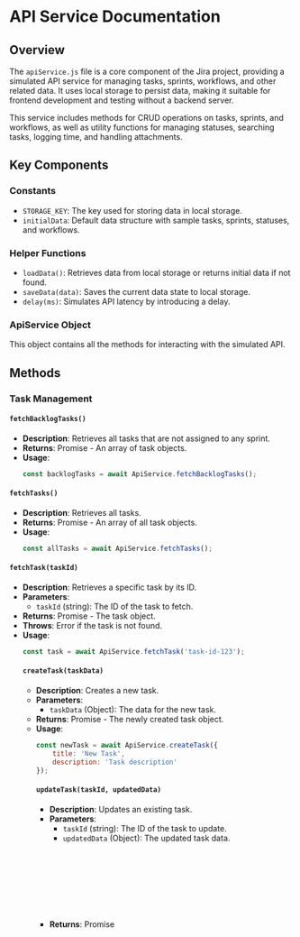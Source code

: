 # API Service Documentation

## Overview

The `apiService.js` file is a core component of the Jira project, providing a simulated API service
for managing tasks, sprints, workflows, and other related data. It uses local storage to persist
data, making it suitable for frontend development and testing without a backend server.

This service includes methods for CRUD operations on tasks, sprints, and workflows, as well as
utility functions for managing statuses, searching tasks, logging time, and handling attachments.

## Key Components

### Constants

-   `STORAGE_KEY`: The key used for storing data in local storage.
-   `initialData`: Default data structure with sample tasks, sprints, statuses, and workflows.

### Helper Functions

-   `loadData()`: Retrieves data from local storage or returns initial data if not found.
-   `saveData(data)`: Saves the current data state to local storage.
-   `delay(ms)`: Simulates API latency by introducing a delay.

### ApiService Object

This object contains all the methods for interacting with the simulated API.

## Methods

### Task Management

#### `fetchBacklogTasks()`

-   **Description**: Retrieves all tasks that are not assigned to any sprint.
-   **Returns**: Promise<Array> - An array of task objects.
-   **Usage**:
    ```javascript
    const backlogTasks = await ApiService.fetchBacklogTasks();
    ```

#### `fetchTasks()`

-   **Description**: Retrieves all tasks.
-   **Returns**: Promise<Array> - An array of all task objects.
-   **Usage**:
    ```javascript
    const allTasks = await ApiService.fetchTasks();
    ```

#### `fetchTask(taskId)`

-   **Description**: Retrieves a specific task by its ID.
-   **Parameters**:
    -   `taskId` (string): The ID of the task to fetch.
-   **Returns**: Promise<Object> - The task object.
-   **Throws**: Error if the task is not found.
-   **Usage**:
    ```javascript
    const task = await ApiService.fetchTask('task-id-123');
    ```

#### `createTask(taskData)`

-   **Description**: Creates a new task.
-   **Parameters**:
    -   `taskData` (Object): The data for the new task.
-   **Returns**: Promise<Object> - The newly created task object.
-   **Usage**:
    ```javascript
    const newTask = await ApiService.createTask({
        title: 'New Task',
        description: 'Task description'
    });
    ```

#### `updateTask(taskId, updatedData)`

-   **Description**: Updates an existing task.
-   **Parameters**:
    -   `taskId` (string): The ID of the task to update.
    -   `updatedData` (Object): The updated task data.
-   **Returns**: Promise<Object> - The updated task object.
-   **Throws**: Error if the task is not found.
-   **Usage**:
    ```javascript
    const updatedTask = await ApiService.updateTask('task-id-123', { status: 'In Progress' });
    ```

#### `deleteTask(taskId)`

-   **Description**: Deletes a task.
-   **Parameters**:
    -   `taskId` (string): The ID of the task to delete.
-   **Returns**: Promise<boolean> - True if the task was successfully deleted.
-   **Throws**: Error if the task is not found.
-   **Usage**:
    ```javascript
    const isDeleted = await ApiService.deleteTask('task-id-123');
    ```

### Sprint Management

#### `getSprints()`

-   **Description**: Retrieves all sprints.
-   **Returns**: Promise<Array> - An array of sprint objects.
-   **Usage**:
    ```javascript
    const sprints = await ApiService.getSprints();
    ```

#### `createSprint(sprintData)`

-   **Description**: Creates a new sprint.
-   **Parameters**:
    -   `sprintData` (Object): The data for the new sprint.
-   **Returns**: Promise<Object> - The newly created sprint object.
-   **Usage**:
    ```javascript
    const newSprint = await ApiService.createSprint({
        name: 'Sprint 2',
        startDate: '2023-05-15',
        endDate: '2023-05-28'
    });
    ```

#### `updateSprint(sprintId, updatedData)`

-   **Description**: Updates an existing sprint.
-   **Parameters**:
    -   `sprintId` (string): The ID of the sprint to update.
    -   `updatedData` (Object): The updated sprint data.
-   **Returns**: Promise<Object> - The updated sprint object.
-   **Throws**: Error if the sprint is not found.
-   **Usage**:
    ```javascript
    const updatedSprint = await ApiService.updateSprint('sprint-id-123', { endDate: '2023-05-30' });
    ```

#### `deleteSprint(sprintId)`

-   **Description**: Deletes a sprint.
-   **Parameters**:
    -   `sprintId` (string): The ID of the sprint to delete.
-   **Returns**: Promise<boolean> - True if the sprint was successfully deleted.
-   **Throws**: Error if the sprint is not found.
-   **Usage**:
    ```javascript
    const isDeleted = await ApiService.deleteSprint('sprint-id-123');
    ```

### Status Management

#### `getStatuses()`

-   **Description**: Retrieves all available statuses.
-   **Returns**: Promise<Array> - An array of status strings.
-   **Usage**:
    ```javascript
    const statuses = await ApiService.getStatuses();
    ```

#### `updateStatuses(newStatuses)`

-   **Description**: Updates the list of available statuses.
-   **Parameters**:
    -   `newStatuses` (Array): The new list of status strings.
-   **Returns**: Promise<Array> - The updated list of statuses.
-   **Usage**:
    ```javascript
    const updatedStatuses = await ApiService.updateStatuses([
        'To Do',
        'In Progress',
        'Review',
        'Done'
    ]);
    ```

### Task and Sprint Interactions

#### `moveTask(taskId, newStatus)`

-   **Description**: Moves a task to a new status.
-   **Parameters**:
    -   `taskId` (string): The ID of the task to move.
    -   `newStatus` (string): The new status for the task.
-   **Returns**: Promise<Object> - The updated task object.
-   **Throws**: Error if the task is not found.
-   **Usage**:
    ```javascript
    const movedTask = await ApiService.moveTask('task-id-123', 'In Progress');
    ```

#### `addTaskToSprint(taskId, sprintId)`

-   **Description**: Adds a task to a sprint.
-   **Parameters**:
    -   `taskId` (string): The ID of the task to add.
    -   `sprintId` (string): The ID of the sprint to add the task to.
-   **Returns**: Promise<Object> - The updated sprint object.
-   **Throws**: Error if the task or sprint is not found.
-   **Usage**:
    ```javascript
    const updatedSprint = await ApiService.addTaskToSprint('task-id-123', 'sprint-id-456');
    ```

#### `removeTaskFromSprint(taskId, sprintId)`

-   **Description**: Removes a task from a sprint.
-   **Parameters**:
    -   `taskId` (string): The ID of the task to remove.
    -   `sprintId` (string): The ID of the sprint to remove the task from.
-   **Returns**: Promise<Object> - The updated sprint object.
-   **Throws**: Error if the task or sprint is not found.
-   **Usage**:
    ```javascript
    const updatedSprint = await ApiService.removeTaskFromSprint('task-id-123', 'sprint-id-456');
    ```

### Workflow Management

#### `getWorkflows()`

-   **Description**: Retrieves all workflows.
-   **Returns**: Promise<Array> - An array of workflow objects.
-   **Usage**:
    ```javascript
    const workflows = await ApiService.getWorkflows();
    ```

#### `createWorkflow(workflowData)`

-   **Description**: Creates a new workflow.
-   **Parameters**:
    -   `workflowData` (Object): The data for the new workflow.
-   **Returns**: Promise<Object> - The newly created workflow object.
-   **Usage**:
    ```javascript
    const newWorkflow = await ApiService.createWorkflow({
        name: 'Custom Workflow',
        statuses: ['New', 'Active', 'Resolved', 'Closed']
    });
    ```

#### `updateWorkflow(workflowId, updatedData)`

-   **Description**: Updates an existing workflow.
-   **Parameters**:
    -   `workflowId` (string): The ID of the workflow to update.
    -   `updatedData` (Object): The updated workflow data.
-   **Returns**: Promise<Object> - The updated workflow object.
-   **Throws**: Error if the workflow is not found.
-   **Usage**:
    ```javascript
    const updatedWorkflow = await ApiService.updateWorkflow('workflow-id-123', {
        name: 'Updated Workflow'
    });
    ```

#### `deleteWorkflow(workflowId)`

-   **Description**: Deletes a workflow.
-   **Parameters**:
    -   `workflowId` (string): The ID of the workflow to delete.
-   **Returns**: Promise<boolean> - True if the workflow was successfully deleted.
-   **Throws**: Error if the workflow is not found.
-   **Usage**:
    ```javascript
    const isDeleted = await ApiService.deleteWorkflow('workflow-id-123');
    ```

### Utility Functions

#### `searchTasks(query)`

-   **Description**: Searches for tasks based on a query string.
-   **Parameters**:
    -   `query` (string): The search query.
-   **Returns**: Promise<Array> - An array of matching task objects.
-   **Usage**:
    ```javascript
    const searchResults = await ApiService.searchTasks('user authentication');
    ```

#### `logTime(taskId, timeSpent)`

-   **Description**: Logs time spent on a task.
-   **Parameters**:
    -   `taskId` (string): The ID of the task.
    -   `timeSpent` (number): The amount of time spent in hours.
-   **Returns**: Promise<Object> - The updated task object.
-   **Throws**: Error if the task is not found.
-   **Usage**:
    ```javascript
    const updatedTask = await ApiService.logTime('task-id-123', 2.5);
    ```

#### `addAttachment(taskId, attachment)`

-   **Description**: Adds an attachment to a task.
-   **Parameters**:
    -   `taskId` (string): The ID of the task.
    -   `attachment` (Object): The attachment object to add.
-   **Returns**: Promise<Object> - The updated task object.
-   **Throws**: Error if the task is not found.
-   **Usage**:
    ```javascript
    const updatedTask = await ApiService.addAttachment('task-id-123', {
        id: 'att-1',
        name: 'document.pdf',
        url: 'https://example.com/document.pdf'
    });
    ```

#### `removeAttachment(taskId, attachmentId)`

-   **Description**: Removes an attachment from a task.
-   **Parameters**:
    -   `taskId` (string): The ID of the task.
    -   `attachmentId` (string): The ID of the attachment to remove.
-   **Returns**: Promise<Object> - The updated task object.
-   **Throws**: Error if the task or attachment is not found.
-   **Usage**:
    ```javascript
    const updatedTask = await ApiService.removeAttachment('task-id-123', 'att-1');
    ```

#### `clearToken()`

-   **Description**: Clears the authentication token from local storage.
-   **Usage**:
    ```javascript
    ApiService.clearToken();
    ```

## Project Integration

This `apiService.js` file is located in the `src/services` directory and serves as the main
interface for data management in the Jira project. It is used by various components throughout the
application to fetch, create, update, and delete data related to tasks, sprints, and workflows.

The service simulates a backend API by using local storage, which allows for easy frontend
development and testing without the need for a real backend server. This approach makes the project
more portable and easier to set up for development purposes.

When integrating this service into the project, components can import and use the specific methods
they need. For example, the `Backlog.js` component might use `fetchBacklogTasks()` to display tasks
not assigned to any sprint, while the `SprintBoard.js` component could use `getSprints()` and
`fetchTasks()` to populate the sprint board with relevant tasks.

The `AuthContext.js` file in the `src/context` directory might use the `clearToken()` method when
handling user logout functionality.

By centralizing all API calls in this service, the project maintains a clean separation of concerns
and makes it easier to switch to a real backend API in the future by updating only this file.
